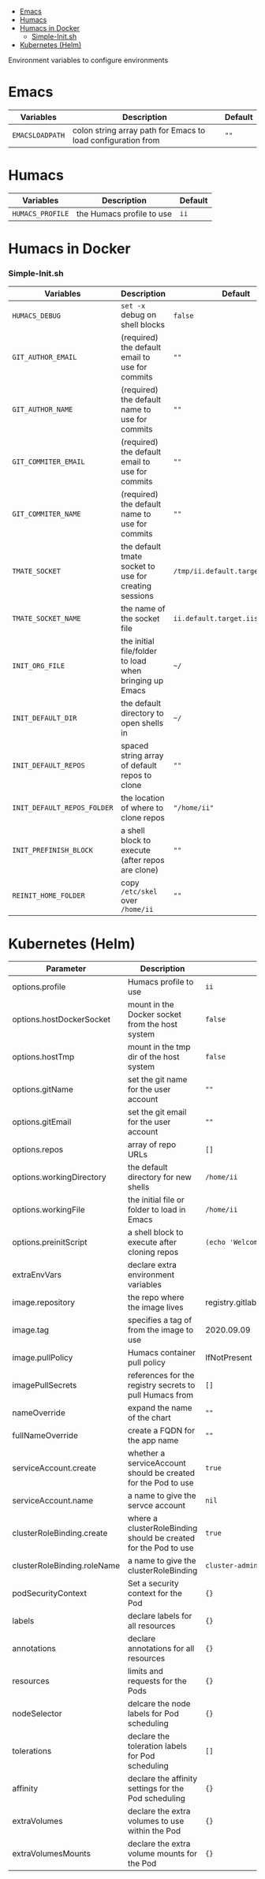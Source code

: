 - [Emacs](#sec-1)
- [Humacs](#sec-2)
- [Humacs in Docker](#sec-3)
    - [Simple-Init.sh](#sec-3-0-1)
- [Kubernetes (Helm)](#sec-4)

Environment variables to configure environments

# Emacs<a id="sec-1"></a>

| Variables       | Description                                                  | Default |
|--------------- |------------------------------------------------------------ |------- |
| `EMACSLOADPATH` | colon string array path for Emacs to load configuration from | `""`    |

# Humacs<a id="sec-2"></a>

| Variables        | Description               | Default |
|---------------- |------------------------- |------- |
| `HUMACS_PROFILE` | the Humacs profile to use | `ii`    |

# Humacs in Docker<a id="sec-3"></a>

### Simple-Init.sh<a id="sec-3-0-1"></a>

| Variables                   | Description                                            | Default                           |
|--------------------------- |------------------------------------------------------ |--------------------------------- |
| `HUMACS_DEBUG`              | `set -x` debug on shell blocks                         | `false`                           |
| `GIT_AUTHOR_EMAIL`          | (required) the default email to use for commits        | `""`                              |
| `GIT_AUTHOR_NAME`           | (required) the default name to use for commits         | `""`                              |
| `GIT_COMMITER_EMAIL`        | (required) the default email to use for commits        | `""`                              |
| `GIT_COMMITER_NAME`         | (required) the default name to use for commits         | `""`                              |
| `TMATE_SOCKET`              | the default tmate socket to use for creating sessions  | `/tmp/ii.default.target.iisocket` |
| `TMATE_SOCKET_NAME`         | the name of the socket file                            | `ii.default.target.iisocket`      |
| `INIT_ORG_FILE`             | the initial file/folder to load when bringing up Emacs | `~/`                              |
| `INIT_DEFAULT_DIR`          | the default directory to open shells in                | `~/`                              |
| `INIT_DEFAULT_REPOS`        | spaced string array of default repos to clone          | `""`                              |
| `INIT_DEFAULT_REPOS_FOLDER` | the location of where to clone repos                   | `"/home/ii"`                      |
| `INIT_PREFINISH_BLOCK`      | a shell block to execute (after repos are clone)       | `""`                              |
| `REINIT_HOME_FOLDER`        | copy `/etc/skel` over `/home/ii`                       | `""`                              |

# Kubernetes (Helm)<a id="sec-4"></a>

| Parameter                   | Description                                                     | Default                                  |
|--------------------------- |--------------------------------------------------------------- |---------------------------------------- |
| options.profile             | Humacs profile to use                                           | `ii`                                     |
| options.hostDockerSocket    | mount in the Docker socket from the host system                 | `false`                                  |
| options.hostTmp             | mount in the tmp dir of the host system                         | `false`                                  |
| options.gitName             | set the git name for the user account                           | `""`                                     |
| options.gitEmail            | set the git email for the user account                          | `""`                                     |
| options.repos               | array of repo URLs                                              | `[]`                                     |
| options.workingDirectory    | the default directory for new shells                            | `/home/ii`                               |
| options.workingFile         | the initial file or folder to load in Emacs                     | `/home/ii`                               |
| options.preinitScript       | a shell block to execute after cloning repos                    | `(echo 'Welcome to Humacs')`             |
| extraEnvVars                | declare extra environment variables                             |                                          |
| image.repository            | the repo where the image lives                                  | registry.gitlab.com/humacs/humacs/humacs |
| image.tag                   | specifies a tag of from the image to use                        | 2020.09.09                               |
| image.pullPolicy            | Humacs container pull policy                                    | IfNotPresent                             |
| imagePullSecrets            | references for the registry secrets to pull Humacs from         | `[]`                                     |
| nameOverride                | expand the name of the chart                                    | `""`                                     |
| fullNameOverride            | create a FQDN for the app name                                  | `""`                                     |
| serviceAccount.create       | whether a serviceAccount should be created for the Pod to use   | `true`                                   |
| serviceAccount.name         | a name to give the servce account                               | `nil`                                    |
| clusterRoleBinding.create   | where a clusterRoleBinding should be created for the Pod to use | `true`                                   |
| clusterRoleBinding.roleName | a name to give the clusterRoleBinding                           | `cluster-admin`                          |
| podSecurityContext          | Set a security context for the Pod                              | `{}`                                     |
| labels                      | declare labels for all resources                                | `{}`                                     |
| annotations                 | declare annotations for all resources                           | `{}`                                     |
| resources                   | limits and requests for the Pods                                | `{}`                                     |
| nodeSelector                | delcare the node labels for Pod scheduling                      | `{}`                                     |
| tolerations                 | declare the toleration labels for Pod scheduling                | `[]`                                     |
| affinity                    | declare the affinity settings for the Pod scheduling            | `{}`                                     |
| extraVolumes                | declare the extra volumes to use within the Pod                 | `{}`                                     |
| extraVolumesMounts          | declare the extra volume mounts for the Pod                     | `{}`                                     |
